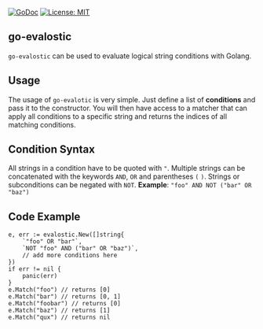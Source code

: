 [![GoDoc](https://godoc.org/github.com/Codehardt/go-evalostic?status.svg)](https://godoc.org/github.com/Codehardt/go-evalostic)
[![License: MIT](https://img.shields.io/badge/License-MIT-yellow.svg)](https://opensource.org/licenses/MIT)

## go-evalostic

`go-evalostic` can be used to evaluate logical string conditions with Golang.

## Usage

The usage of `go-evalotic` is very simple. Just define a list of **conditions** and pass it to the constructor. You will then have 
access to a matcher that can apply all conditions to a specific string and returns the indices of all matching conditions.

## Condition Syntax

All strings in a condition have to be quoted with `"`. Multiple strings can be concatenated with the keywords `AND`, `OR` and parentheses `(` `)`. Strings or subconditions can be negated with `NOT`. **Example**: `"foo" AND NOT ("bar" OR "baz")`

## Code Example

```golang
e, err := evalostic.New([]string{
    `"foo" OR "bar"`,
    `NOT "foo" AND ("bar" OR "baz")`,
    // add more conditions here
})
if err != nil {
    panic(err)
}
e.Match("foo") // returns [0]
e.Match("bar") // returns [0, 1]
e.Match("foobar") // returns [0]
e.Match("baz") // returns [1]
e.Match("qux") // returns nil
```
